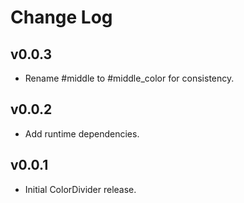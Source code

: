 # Change Log

## v0.0.3

- Rename #middle to #middle_color for consistency.

## v0.0.2

- Add runtime dependencies.

## v0.0.1

- Initial ColorDivider release.

